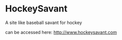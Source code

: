 # HockeySavant

A site like baseball savant for hockey 

can be accessed here: http://www.hockeysavant.com
